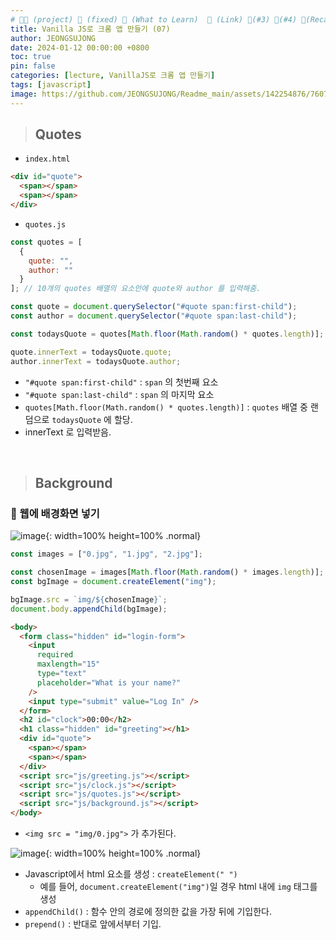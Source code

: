 ```yaml
---
# 👨‍💻 (project) 📌 (fixed) 📖 (What to Learn)  🌱 (Link) 🧷(#3) 📌(#4) 👀(Recap)
title: Vanilla JS로 크롬 앱 만들기 (07)
author: JEONGSUJONG
date: 2024-01-12 00:00:00 +0800
toc: true
pin: false
categories: [lecture, VanillaJS로 크롬 앱 만들기]
tags: [javascript]
image: https://github.com/JEONGSUJONG/Readme_main/assets/142254876/7607d850-fd45-47a2-9bc2-7c2983db77f1
---
```


> ## Quotes

- `index.html`

```html
<div id="quote">
  <span></span>
  <span></span>
</div>
```

- `quotes.js`

```javascript
const quotes = [
  {
    quote: "",
    author: ""
  }
]; // 10개의 quotes 배열의 요소안에 quote와 author 를 입력해줌.

const quote = document.querySelector("#quote span:first-child");
const author = document.querySelector("#quote span:last-child");

const todaysQuote = quotes[Math.floor(Math.random() * quotes.length)];

quote.innerText = todaysQuote.quote;
author.innerText = todaysQuote.author;
```

- `"#quote span:first-child"` : `span` 의 첫번째 요소
- `"#quote span:last-child"` : `span` 의 마지막 요소
- `quotes[Math.floor(Math.random() * quotes.length)]` : `quotes` 배열 중 랜덤으로 `todaysQuote` 에 할당.
- innerText 로 입력받음.

<br>

> ## Background

### 🧷 웹에 배경화면 넣기

![image](https://github.com/JEONGSUJONG/Readme_main/assets/142254876/628732dd-ce71-4f41-baa5-4a4ef60e5eb3){: width=100% height=100% .normal}

```javascript
const images = ["0.jpg", "1.jpg", "2.jpg"];

const chosenImage = images[Math.floor(Math.random() * images.length)];
const bgImage = document.createElement("img");

bgImage.src = `img/${chosenImage}`;
document.body.appendChild(bgImage);
```

```html
<body>
  <form class="hidden" id="login-form">
    <input
      required
      maxlength="15"
      type="text"
      placeholder="What is your name?"
    />
    <input type="submit" value="Log In" />
  </form>
  <h2 id="clock">00:00</h2>
  <h1 class="hidden" id="greeting"></h1>
  <div id="quote">
    <span></span>
    <span></span>
  </div>
  <script src="js/greeting.js"></script>
  <script src="js/clock.js"></script>
  <script src="js/quotes.js"></script>
  <script src="js/background.js"></script>
</body>
```

- `<img src = "img/0.jpg">` 가 추가된다.

![image](https://github.com/JEONGSUJONG/Readme_main/assets/142254876/36d4cd17-21a6-4a55-a112-9d3433e8ef0c){: width=100% height=100% .normal}

- Javascript에서 html 요소를 생성 : `createElement(" ")`
  - 예를 들어, `document.createElement("img")`일 경우 html 내에 `img` 태그를 생성
- `appendChild()` : 함수 안의 경로에 정의한 값을 가장 뒤에 기입한다.
- `prepend()` : 반대로 앞에서부터 기입.
